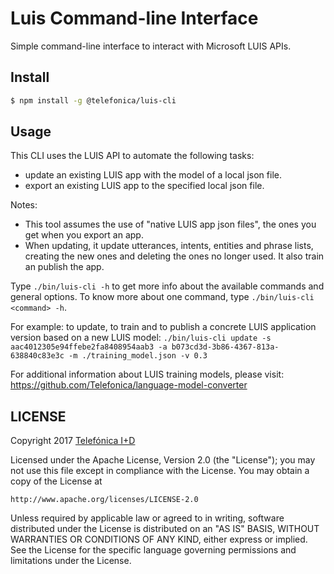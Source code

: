 # Luis Command-line Interface

Simple command-line interface to interact with Microsoft LUIS APIs.

## Install

```sh
$ npm install -g @telefonica/luis-cli
```

## Usage

This CLI uses the LUIS API to automate the following tasks:
* update an existing LUIS app with the model of a local json file.
* export an existing LUIS app to the specified local json file.

Notes:
* This tool assumes the use of "native LUIS app json files", the ones you get when you export an app.
* When updating, it update utterances, intents, entities and phrase lists, creating the new ones and
  deleting the ones no longer used. It also train an publish the app.

Type `./bin/luis-cli -h` to get more info about the available commands and general options.
To know more about one command, type `./bin/luis-cli <command> -h`.

For example: to update, to train and to publish a concrete LUIS application version based on a new LUIS model:
`./bin/luis-cli update -s aac4012305e94ffebe2fa8408954aab3 -a b073cd3d-3b86-4367-813a-638840c83e3c -m ./training_model.json -v 0.3`

For additional information about LUIS training models, please visit: https://github.com/Telefonica/language-model-converter


## LICENSE

Copyright 2017 [Telefónica I+D](http://www.tid.es)

Licensed under the Apache License, Version 2.0 (the "License");
you may not use this file except in compliance with the License.
You may obtain a copy of the License at

    http://www.apache.org/licenses/LICENSE-2.0

Unless required by applicable law or agreed to in writing, software
distributed under the License is distributed on an "AS IS" BASIS,
WITHOUT WARRANTIES OR CONDITIONS OF ANY KIND, either express or implied.
See the License for the specific language governing permissions and
limitations under the License.
